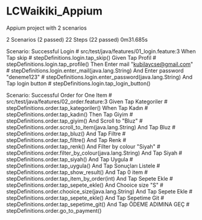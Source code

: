 # LCWaikiki_Appium
Appium project with 2 scenarios

2 Scenarios (2 passed)
22 Steps (22 passed)
0m31.685s



Scenario: Successful Login               # src/test/java/features/01_login.feature:3
  When Tap skip                          # stepDefinitions.login.tap_skip()
  Given Tap Profil                       # stepDefinitions.login.tap_profile()
  Then Enter mail "kubilaycse@gmail.com" # stepDefinitions.login.enter_mail(java.lang.String)
  And Enter password "deneme123"         # stepDefinitions.login.enter_password(java.lang.String)
  And Tap login button                   # stepDefinitions.login.tap_login_button()

Scenario: Successful Order for One Item # src/test/java/features/02_order.feature:3
  Given Tap Kategoriler                 # stepDefinitions.order.tap_kategoriler()
  When Tap Kadın                        # stepDefinitions.order.tap_kadın()
  Then Tap Giyim                        # stepDefinitions.order.tap_giyim()
  And Scroll to "Bluz"                  # stepDefinitions.order.scroll_to_item(java.lang.String)
  And Tap Bluz                          # stepDefinitions.order.tap_bluz()
  And Tap Filtre                        # stepDefinitions.order.tap_filtre()
  And Tap Renk                          # stepDefinitions.order.tap_renk()
  And Filter by colour "Siyah"          # stepDefinitions.order.filter_by_colour(java.lang.String)
  And Tap Siyah                         # stepDefinitions.order.tap_siyah()
  And Tap Uygula                        # stepDefinitions.order.tap_uygula()
  And Tap Sonuçları Listele             # stepDefinitions.order.tap_show_result()
  And Tap 0 item                        # stepDefinitions.order.tap_item_by_order(int)
  And Tap Sepete Ekle                   # stepDefinitions.order.tap_sepete_ekle()
  And Chooice size "S"                  # stepDefinitions.order.chooice_size(java.lang.String)
  And Tap Sepete Ekle                   # stepDefinitions.order.tap_sepete_ekle()
  And Tap Sepetime Git                  # stepDefinitions.order.tap_sepetime_git()
  And Tap ÖDEME ADIMINA GEÇ             # stepDefinitions.order.go_to_payment()
